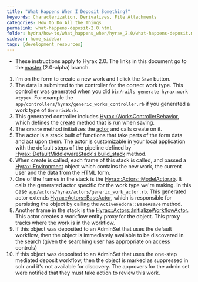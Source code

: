 ```yaml
---
title: "What Happens When I Deposit Something?"
keywords: Characterization, Derivatives, File Attachments
categories: How to Do All the Things
permalink: what-happens-deposit-2.0.html
folder: hydra/how-to/what_happens_when/hyrax_2.0/what-happens-deposit.md
sidebar: home_sidebar
tags: [development_resources]
---
```


<ul class='info'><li>These instructions apply to Hyrax 2.0.  The links in this document go to the <a href='https://github.com/samvera/hyrax/tree/master'>master</a> (2.0-alpha) branch.</li></ul>

1. I'm on the form to create a new work and I click the `Save` button.
1. The data is submitted to the controller for the correct work type.  This controller was generated when you did `bin/rails generate hyrax:work <type>`.  For example the `app/controllers/hyrax/generic_works_controller.rb` if you generated a work type of `GenericWork`.
1. This generated controller includes [Hyrax::WorksControllerBehavior](https://github.com/samvera/hyrax/blob/master/app/controllers/concerns/hyrax/works_controller_behavior.rb), which defines the [create](https://github.com/samvera/hyrax/blob/master/app/controllers/concerns/hyrax/works_controller_behavior.rb#L57-L69) method that is run when saving.
1. The `create` method initializes the [actor](https://github.com/samvera/hyrax/blob/master/app/controllers/concerns/hyrax/works_controller_behavior.rb#L139) and calls create on it.
1. The actor is a stack built of functions that take parts of the form data and act upon them.  The actor is customizable in your local application with the default steps of the pipeline defined by [Hyrax::DefaultMiddlewareStack's build_stack](https://github.com/samvera/hyrax/blob/master/app/services/hyrax/default_middleware_stack.rb#L4-L21) method.
1. When create is called, each frame of this stack is called, and passed a [Hyrax::Environment](https://github.com/samvera/hyrax/blob/master/app/actors/hyrax/actors/environment.rb) object which contains the new work, the current user and the data from the HTML form.  
1. One of the frames in the stack is the [Hyrax::Actors::ModelActor.rb](https://github.com/samvera/hyrax/blob/master/app/actors/hyrax/actors/model_actor.rb). It calls the generated actor specific for the work type we're making. In this case `app/actors/hyrax/actors/generic_work_actor.rb`.  This generated actor extends [Hyrax::Actors::BaseActor](https://github.com/samvera/hyrax/blob/master/app/actors/hyrax/actors/base_actor.rb), which is responsible for persisting the object by calling the `ActiveFedora::Base#save` method.
1. Another frame in the stack is the [Hyrax::Actors::InitializeWorkflowActor](https://github.com/samvera/hyrax/blob/master/app/actors/hyrax/actors/initialize_workflow_actor.rb).  This actor creates a workflow entity proxy for the object. This proxy tracks where the work is in the workflow.
1. If this object was deposited to an AdminSet that uses the default workflow, then the object is immediately available to be discovered in the search (given the searching user has appropriate on access controls)
1. If this object was deposited to an AdminSet that uses the one-step mediated deposit workflow, then the object is marked as suppressed in solr and it's not available for discovery.  The approvers for the admin set were notified that they must take action to review this work.
